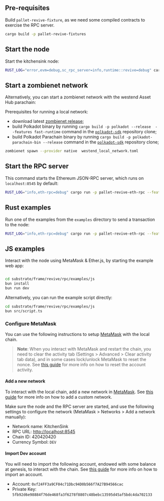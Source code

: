 ## Pre-requisites

 Build `pallet-revive-fixture`, as we need some compiled contracts to exercise the RPC server.

```bash
cargo build -p pallet-revive-fixtures
```

## Start the node

Start the kitchensink node:

```bash
RUST_LOG="error,evm=debug,sc_rpc_server=info,runtime::revive=debug" cargo run --bin substrate-node -- --dev
```

## Start a zombienet network

Alternatively, you can start a zombienet network with the westend Asset Hub parachain:

Prerequisites for running a local network:
- download latest [zombienet release](https://github.com/paritytech/zombienet/releases);
- build Polkadot binary by running `cargo build -p polkadot --release  --features fast-runtime` command in the
  [`polkadot-sdk`](https://github.com/paritytech/polkadot-sdk) repository clone;
- build Polkadot Parachain binary by running `cargo build -p polkadot-parachain-bin --release` command in the
  [`polkadot-sdk`](https://github.com/paritytech/polkadot-sdk) repository clone;

```bash
zombienet spawn --provider native  westend_local_network.toml
```

## Start the RPC server

This command starts the Ethereum JSON-RPC server, which runs on `localhost:8545` by default:

```bash
RUST_LOG="info,eth-rpc=debug" cargo run -p pallet-revive-eth-rpc --features dev
```

## Rust examples

Run one of the examples from the `examples` directory to send a transaction to the node:

```bash
RUST_LOG="info,eth-rpc=debug" cargo run -p pallet-revive-eth-rpc --features example --example deploy
```

## JS examples

Interact with the node using MetaMask & Ether.js, by starting the example web app:

```bash

cd substrate/frame/revive/rpc/examples/js
bun install
bun run dev
```

Alternatively, you can run the example script directly:

```bash
cd substrate/frame/revive/rpc/examples/js
bun src/script.ts
```

### Configure MetaMask

You can use the following instructions to setup [MetaMask] with the local chain.

> **Note**: When you interact with MetaMask and restart the chain, you need to clear the activity tab (Settings >
Advanced > Clear activity tab data), and in some cases lock/unlock MetaMask to reset the nonce.
See [this guide][reset-account] for more info on how to reset the account activity.

#### Add a new network

To interact with the local chain, add a new network in [MetaMask].
See [this guide][add-network] for more info on how to add a custom network.

Make sure the node and the RPC server are started, and use the following settings to configure the network
(MetaMask > Networks > Add a network manually):

- Network name: KitchenSink
- RPC URL: <http://localhost:8545>
- Chain ID: 420420420
- Currency Symbol: `DEV`

#### Import Dev account

You will need to import the following account, endowed with some balance at genesis, to interact with the chain.
See [this guide][import-account] for more info on how to import an account.

- Account: `0xf24FF3a9CF04c71Dbc94D0b566f7A27B94566cac`
- Private Key: `5fb92d6e98884f76de468fa3f6278f8807c48bebc13595d45af5bdc4da702133`

[MetaMask]: https://metamask.io
[add-network]: https://support.metamask.io/networks-and-sidechains/managing-networks/how-to-add-a-custom-network-rpc/#adding-a-network-manually
[import-account]: https://support.metamask.io/managing-my-wallet/accounts-and-addresses/how-to-import-an-account/
[reset-account]: https://support.metamask.io/managing-my-wallet/resetting-deleting-and-restoring/how-to-clear-your-account-activity-reset-account


